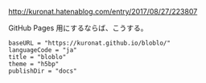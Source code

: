 http://kuronat.hatenablog.com/entry/2017/08/27/223807

GitHub Pages 用にするならば、こうする。

```
baseURL = "https://kuronat.github.io/bloblo/"
languageCode = "ja"
title = "bloblo"
theme = "h5bp"
publishDir = "docs"
```
